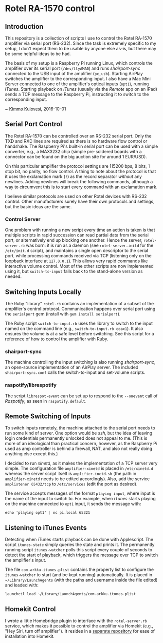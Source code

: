 # Rotel RA-1570 control

## Introduction

This repository is a collection of scripts I use to control the Rotel RA-1570
amplifier via serial port (RS-232). Since the task is extremely specific to
my setup, I don't expect them to be usable by anyone else as-is, but there may
be some helpful ideas to be had.

The basis of my setup is a Raspberry Pi running Linux, which controls the
amplifier over its serial port (`/dev/ttyAMA0`) and runs *shairport-sync*
connected to the USB input of the amplifier (`pc_usb`). Starting AirPlay
switches the amplifier to the corresponding input. I also have a
Mac Mini Server connected to one of the amplifier's optical inputs (`opt1`),
running *iTunes*. Starting playback on *iTunes* (usually via the *Remote* app
on an iPad) sends a TCP message to the Raspberry Pi, instructing it to
switch to the corresponding input.

~ [Kimmo Kulovesi](https://arkku.dev/), 2016-10-01


## Serial Port Control

The Rotel RA-1570 can be controlled over an RS-232 serial port. Only the TXD and
RXD lines are required as there is no hardware flow control or handshake. The
Raspberry Pi's built-in serial port can be used with a simple converter, e.g.,
a MAX3232 chip (simple pre-soldered boards with a connector can be found on the
big auction site for around 1 EUR/USD).

On this particular amplifier the protocol settings are 115200 bps, 8 bits,
1 stop bit, no parity, no flow control. A thing to note about the protocol is
that it uses the exclamation mark (`!`) as the record separator _without_
any newlines. Adding newlines will break the following commands, although a
way to circumvent this is to start every command with an exclamation mark.

I believe similar protocols are used on other Rotel devices with RS-232
control. Other manufacturers surely have their own protocols and settings, but
the basic ideas are the same.

### Control Server

One problem with running a new script every time an action is taken is that
multiple scripts in rapid succession can read partial data from the serial
port, or alternatively end up blocking one another. Hence the server,
`rotel-server.rb` was born: it is run as a daemon (see `rotel-server.initd`
for the `/etc/init.d` script), and maintains a single open descriptor to
the serial port, while processing commands received via TCP (listening only
on the loopback interface at `127.0.0.1`). This allows very rapid commands
like interactive volume control. Most of the other scripts are now implemented
using it, but `switch-to-input` falls back to the stand-alone version as
needed.

## Switching Inputs Locally

The Ruby "library" `rotel.rb` contains an implementation of a subset of the
amplifier's control protocol. Communication happens over serial port using the
`serialport` gem (install with `gem install serialport`).

The Ruby script `switch-to-input.rb` uses the library to switch to the input
named on the command line (e.g., `switch-to-input.rb coax1`). It also ensures
the volume is at a safe level before switching. See this script for a reference
of how to control the amplifier with Ruby.

### shairport-sync

The machine controlling the input switching is also running *shairport-sync*,
an open-source implementation of an AirPlay server. The included
`shairport-sync.conf` calls the switch-to-input and set-volume scripts.

### raspotify/librespotify

The script `librespot-event` can be set up to respond to the `--onevent`
call of *Raspotify*, as seen in `raspotify.default`.

## Remote Switching of Inputs

To switch inputs remotely, the machine attached to the serial port needs to
run some kind of server. One option would be *ssh*, but the idea of leaving
login credentials permanently unlocked does not appeal to me. (This is more of
an ideological than practical concern, however, as the Raspberry Pi used as
amp controller is behind a firewall, NAT, and also not really doing anything
else except this.)

I decided to run *xinetd*, as it makes the implementation of a TCP server
very simple. The configuration file `amplifier-xinetd` is placed in
`/etc/xinetd.d` whereas the server script itself is `amplifier-inetd.sh`
(the path in `amplifier-xinetd` needs to be edited accordingly). Also,
add the service `amplistener 65432/tcp` to `/etc/services` (edit the port
as desired).

The service accepts messages of the format `playing input`, where input is
the name of the input to switch to. For example, when *iTunes* starts playing
on the machine connected to `opt1` input, it sends the message with:

    echo 'playing opt1' | nc pi.local 65321

## Listening to iTunes Events

Detecting when iTunes starts playback can be done with Applescript. The
script `itunes-state` simply queries the state and prints it. The permanently
running script `itunes-watcher` polls this script every couple of seconds
to detect the start of playback, which triggers the message over TCP to
switch the amplifier's input.

The file `com.arkku.itunes.plist` contains the property list to configure
the `itunes-watcher` to start (and be kept running) automatically. It is
placed in `~/Library/LaunchAgents` (with the paths and username inside the
file edited) and loaded with:

    launchctl load ~/Library/LaunchAgents/com.arkku.itunes.plist

## Homekit Control

I wrote a little Homebridge plugin to interface with the `rotel-server.rb`
service, which makes it possible to control the amplifier via Homekit (e.g.,
"Hey Siri, turn off amplifier"). It resides in a [separate
repository](https://github.com/arkku/homebridge-rotel-arkku/)
for ease of installation into Homekit.

